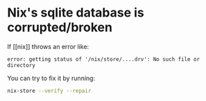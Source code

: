 
# Nix's sqlite database is corrupted/broken

If [[nix]] throws an error like:

```text
error: getting status of '/nix/store/....drv': No such file or directory
```

You can try to fix it by running:

```sh
nix-store --verify --repair
```